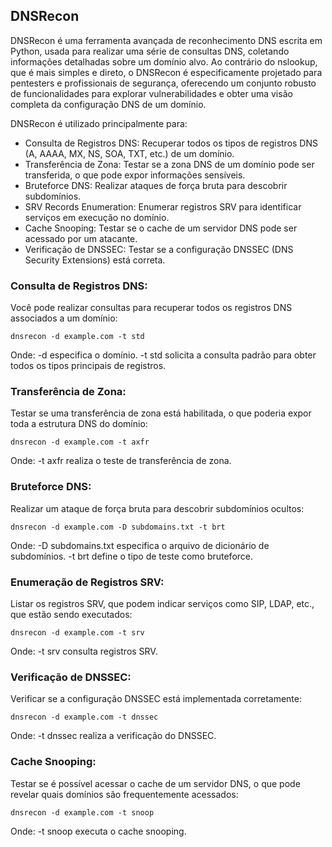 ## DNSRecon

DNSRecon é uma ferramenta avançada de reconhecimento DNS escrita em Python, usada para realizar uma série de consultas DNS, coletando informações detalhadas sobre um domínio alvo. Ao contrário do nslookup, que é mais simples e direto, o DNSRecon é especificamente projetado para pentesters e profissionais de segurança, oferecendo um conjunto robusto de funcionalidades para explorar vulnerabilidades e obter uma visão completa da configuração DNS de um domínio.

DNSRecon é utilizado principalmente para:
- Consulta de Registros DNS: Recuperar todos os tipos de registros DNS (A, AAAA, MX, NS, SOA, TXT, etc.) de um domínio.
- Transferência de Zona: Testar se a zona DNS de um domínio pode ser transferida, o que pode expor informações sensíveis.
- Bruteforce DNS: Realizar ataques de força bruta para descobrir subdomínios.
- SRV Records Enumeration: Enumerar registros SRV para identificar serviços em execução no domínio.
- Cache Snooping: Testar se o cache de um servidor DNS pode ser acessado por um atacante.
- Verificação de DNSSEC: Testar se a configuração DNSSEC (DNS Security Extensions) está correta.

### Consulta de Registros DNS:

Você pode realizar consultas para recuperar todos os registros DNS associados a um domínio:

```
dnsrecon -d example.com -t std
```

Onde:
    -d especifica o domínio.
    -t std solicita a consulta padrão para obter todos os tipos principais de registros.

### Transferência de Zona:

Testar se uma transferência de zona está habilitada, o que poderia expor toda a estrutura DNS do domínio:

```
dnsrecon -d example.com -t axfr
```

Onde:
    -t axfr realiza o teste de transferência de zona.

### Bruteforce DNS:

Realizar um ataque de força bruta para descobrir subdomínios ocultos:

```
dnsrecon -d example.com -D subdomains.txt -t brt
```

Onde:
    -D subdomains.txt especifica o arquivo de dicionário de subdomínios.
    -t brt define o tipo de teste como bruteforce.

### Enumeração de Registros SRV:

Listar os registros SRV, que podem indicar serviços como SIP, LDAP, etc., que estão sendo executados:

```
dnsrecon -d example.com -t srv
```

Onde:
    -t srv consulta registros SRV.

### Verificação de DNSSEC:

Verificar se a configuração DNSSEC está implementada corretamente:

```
dnsrecon -d example.com -t dnssec
```

Onde:
    -t dnssec realiza a verificação do DNSSEC.

### Cache Snooping:

Testar se é possível acessar o cache de um servidor DNS, o que pode revelar quais domínios são frequentemente acessados:

```
dnsrecon -d example.com -t snoop
```

Onde:
    -t snoop executa o cache snooping.